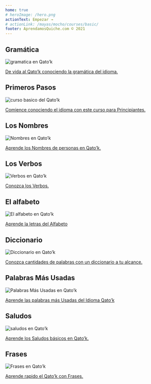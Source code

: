 ```yaml
---
home: true
# heroImage: /hero.png
actionText: Empezar →
# actionLink: /mayas/mocho/courses/basic/
footer: AprendamosQuiche.com © 2021 
---
```


<div class="features">
  <div class="feature">
    <h2>Gramática </h2>
    <img src="/home/grammar.jpg" alt="gramatica en Qato’k">
    <p><a href="/mayas/mocho/grammar_mhc/alphabet_mhc/">De vida al Qato’k conociendo la gramática del idioma.</a></p>
  </div>
  <div class="feature">
    <h2>Primeros Pasos</h2>
    <img src="/home/courses.jpg" alt="curso basico del Qato’k">
    <p><a href="/mayas/mocho/courses_mhc/basic_mhc/">Comience conociendo el idioma con este curso para Principiantes.</a></p>
  </div>
  <div class="feature">
    <h2>Los Nombres</h2>
    <img src="/home/people.jpg" alt="Nombres en Qato’k">
    <p><a href="/mayas/mocho/vocabulary_mhc/people_mhc/">Aprende los Nombres de personas en Qato’k.</a></p>
  </div>
   <div class="feature">
    <h2>Los Verbos </h2>
    <img src="/home/verbs.png" alt="Verbos en Qato’k">
    <p><a href="/mayas/mocho/grammar_mhc/verbs_mhc/">Conozca los Verbos.</a></p>
  </div>
  <div class="feature">
    <h2>El alfabeto</h2>
    <img src="/home/alphabet.jpg" alt="El alfabeto en Qato’k">
    <p><a href="/mayas/mocho/grammar_mhc/alphabet_mhc/">Aprende la letras del Alfabeto</a></p>
  </div>
     <div class="feature">
    <h2>Diccionario</h2>
    <img src="/home/dictionary.jpg" alt="Diccionario en Qato’k">
    <p><a href="/mayas/mocho/dictionary_mhc/">Conozca cantidades de palabras con un diccionario a tu alcance.</a></p>
  </div>
  <div class="feature">
    <h2>Palabras Más Usadas</h2>
    <img src="/home/more_used.jpg" alt="Palabras Más Usadas en Qato’k">
    <p><a href="/mayas/mocho/vocabulary_mhc/more_used_mhc/">Aprende las palabras más Usadas del Idioma Qato’k</a></p>
  </div>
    <div class="feature">
    <h2>Saludos</h2>
    <img src="/home/greetings.jpg" alt="saludos en Qato’k">
    <p><a href="/mayas/mocho/vocabulary_mhc/greetings_mhc/">Aprende los Saludos básicos en Qato’k.</a></p>
  </div>
   <div class="feature">
    <h2>Frases</h2>
    <img src="/home/phrases.jpg" alt="Frases en Qato’k">
    <p><a href="/mayas/mocho/vocabulary_mhc/phrases_mhc/">Aprende rapido el Qato’k con Frases.</a></p>
  </div>
</div>

<!-- <counter/> -->
